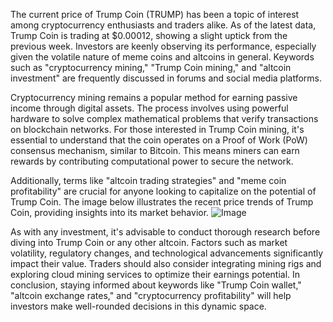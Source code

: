 The current price of Trump Coin (TRUMP) has been a topic of interest among cryptocurrency enthusiasts and traders alike. As of the latest data, Trump Coin is trading at $0.00012, showing a slight uptick from the previous week. Investors are keenly observing its performance, especially given the volatile nature of meme coins and altcoins in general. Keywords such as "cryptocurrency mining," "Trump Coin mining," and "altcoin investment" are frequently discussed in forums and social media platforms.

Cryptocurrency mining remains a popular method for earning passive income through digital assets. The process involves using powerful hardware to solve complex mathematical problems that verify transactions on blockchain networks. For those interested in Trump Coin mining, it's essential to understand that the coin operates on a Proof of Work (PoW) consensus mechanism, similar to Bitcoin. This means miners can earn rewards by contributing computational power to secure the network.

Additionally, terms like "altcoin trading strategies" and "meme coin profitability" are crucial for anyone looking to capitalize on the potential of Trump Coin. The image below illustrates the recent price trends of Trump Coin, providing insights into its market behavior. ![Image](https://github.com/user-attachments/assets/3be06921-4469-491d-bd37-5f14c53422b7)

As with any investment, it's advisable to conduct thorough research before diving into Trump Coin or any other altcoin. Factors such as market volatility, regulatory changes, and technological advancements significantly impact their value. Traders should also consider integrating mining rigs and exploring cloud mining services to optimize their earnings potential. In conclusion, staying informed about keywords like "Trump Coin wallet," "altcoin exchange rates," and "cryptocurrency profitability" will help investors make well-rounded decisions in this dynamic space.